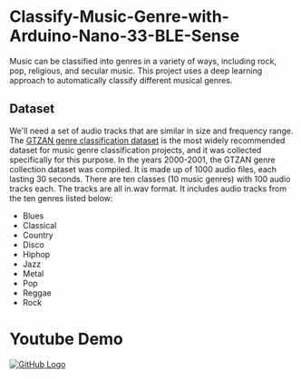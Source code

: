 # Classify-Music-Genre-with-Arduino-Nano-33-BLE-Sense
Music can be classified into genres in a variety of ways, including rock, pop, religious, and secular music. This project uses a deep learning approach to automatically classify different musical genres.

## Dataset
We'll need a set of audio tracks that are similar in size and frequency range. The [GTZAN genre classification dataset](https://www.kaggle.com/andradaolteanu/gtzan-dataset-music-genre-classification) is the most widely recommended dataset for music genre classification projects, and it was collected specifically for this purpose. In the years 2000-2001, the GTZAN genre collection dataset was compiled. It is made up of 1000 audio files, each lasting 30 seconds. There are ten classes (10 music genres) with 100 audio tracks each. The tracks are all in.wav format. It includes audio tracks from the ten genres listed below:
* Blues
* Classical
* Country
* Disco
* Hiphop
* Jazz
* Metal
* Pop
* Reggae
* Rock

# Youtube Demo
[![GitHub Logo](https://hackster.imgix.net/uploads/attachments/1413643/_2c2MACdRaj.blob?auto=compress%2Cformat&w=900&h=675&fit=min)](https://youtu.be/gzxeTlaiiKI)
